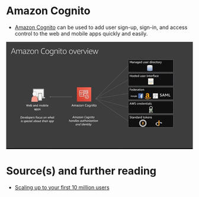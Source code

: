 
# Amazon Cognito
- [Amazon Cognito](https://aws.amazon.com/cognito/) can be used to add user sign-up, sign-in, and access control to the web and mobile apps quickly and easily.

![img.png](../../12_OtherServices/assests/amazon_cognito.png)

# Source(s) and further reading
- [Scaling up to your first 10 million users](https://www.youtube.com/watch?v=kKjm4ehYiMs)